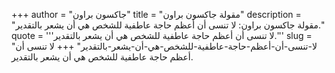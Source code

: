 +++
author = "جاكسون براون"
title = "مقولة جاكسون براون"
description = "مقولة جاكسون براون: لا تنسى أن أعظم حاجة عاطفية للشخص هي أن يشعر بالتقدير."
quote = '''لا تنسى أن أعظم حاجة عاطفية للشخص هي أن يشعر بالتقدير.'''
slug = "لا-تنسى-أن-أعظم-حاجة-عاطفية-للشخص-هي-أن-يشعر-بالتقدير"
+++
لا تنسى أن أعظم حاجة عاطفية للشخص هي أن يشعر بالتقدير.
